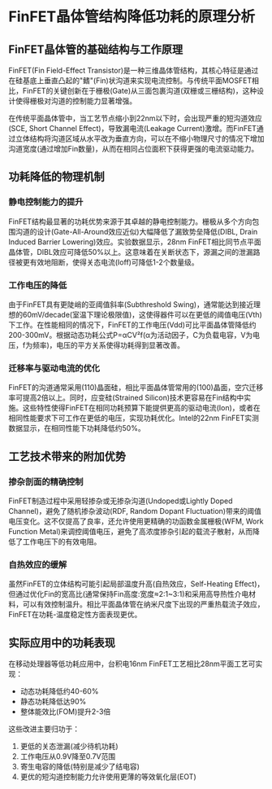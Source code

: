# FinFET晶体管结构降低功耗的原理分析

## FinFET晶体管的基础结构与工作原理

FinFET(Fin Field-Effect Transistor)是一种三维晶体管结构，其核心特征是通过在硅基底上垂直凸起的"鳍"(Fin)状沟道来实现电流控制。与传统平面MOSFET相比，FinFET的关键创新在于栅极(Gate)从三面包裹沟道(双栅或三栅结构)，这种设计使得栅极对沟道的控制能力显著增强。

在传统平面晶体管中，当工艺节点缩小到22nm以下时，会出现严重的短沟道效应(SCE, Short Channel Effect)，导致漏电流(Leakage Current)激增。而FinFET通过立体结构将沟道区域从水平改为垂直方向，可以在不缩小物理尺寸的情况下增加沟道宽度(通过增加Fin数量)，从而在相同占位面积下获得更强的电流驱动能力。

## 功耗降低的物理机制

### 静电控制能力的提升

FinFET结构最显著的功耗优势来源于其卓越的静电控制能力。栅极从多个方向包围沟道的设计(Gate-All-Around效应近似)大幅降低了漏致势垒降低(DIBL, Drain Induced Barrier Lowering)效应。实验数据显示，28nm FinFET相比同节点平面晶体管，DIBL效应可降低50%以上。这意味着在关断状态下，源漏之间的泄漏路径被更有效地阻断，使得关态电流(Ioff)可降低1-2个数量级。

### 工作电压的降低

由于FinFET具有更陡峭的亚阈值斜率(Subthreshold Swing)，通常能达到接近理想的60mV/decade(室温下理论极限值)，这使得器件可以在更低的阈值电压(Vth)下工作。在性能相同的情况下，FinFET的工作电压(Vdd)可比平面晶体管降低约200-300mV。根据动态功耗公式P=αCV²f(α为活动因子，C为负载电容，V为电压，f为频率)，电压的平方关系使得功耗得到显著改善。

### 迁移率与驱动电流的优化

FinFET的沟道通常采用(110)晶面硅，相比平面晶体管常用的(100)晶面，空穴迁移率可提高2倍以上。同时，应变硅(Strained Silicon)技术更容易在Fin结构中实施。这些特性使得FinFET在相同功耗预算下能提供更高的驱动电流(Ion)，或者在相同性能要求下可工作在更低的电压，实现功耗优化。Intel的22nm FinFET实测数据显示，在相同性能下功耗降低约50%。

## 工艺技术带来的附加优势

### 掺杂剖面的精确控制

FinFET制造过程中采用轻掺杂或无掺杂沟道(Undoped或Lightly Doped Channel)，避免了随机掺杂波动(RDF, Random Dopant Fluctuation)带来的阈值电压变化。这不仅提高了良率，还允许使用更精确的功函数金属栅极(WFM, Work Function Metal)来调控阈值电压，避免了高浓度掺杂引起的载流子散射，从而降低了工作电压下的有效电阻。

### 自热效应的缓解

虽然FinFET的立体结构可能引起局部温度升高(自热效应，Self-Heating Effect)，但通过优化Fin的宽高比(通常保持Fin高度:宽度≈2:1~3:1)和采用高导热性介电材料，可以有效控制温升。相比平面晶体管在纳米尺度下出现的严重热载流子效应，FinFET在功耗-温度稳定性方面表现更优。

## 实际应用中的功耗表现

在移动处理器等低功耗应用中，台积电16nm FinFET工艺相比28nm平面工艺可实现：
- 动态功耗降低约40-60%
- 静态功耗降低达90%
- 整体能效比(FOM)提升2-3倍

这些改进主要归功于：
1) 更低的关态泄漏(减少待机功耗)
2) 工作电压从0.9V降至0.7V范围
3) 寄生电容的降低(特别是减少了结电容)
4) 更优的短沟道控制能力允许使用更薄的等效氧化层(EOT)